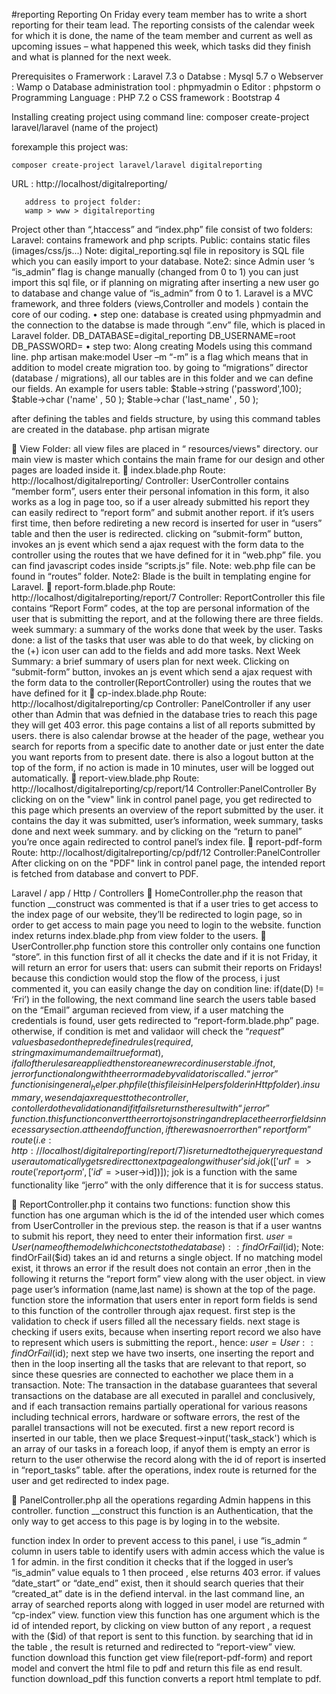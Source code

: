 #reporting
Reporting
On Friday every team member has to write a short reporting for their team lead.
The reporting consists of the calendar week for which it is done, the name of the team member and
current as well as upcoming issues – what happened this week, which tasks did they finish and what
is planned for the next week.

Prerequisites
o	Framerwork			: Laravel 7.3
o	Databse			: Mysql 5.7
o	Webserver			: Wamp
o	Database administration tool	: phpmyadmin
o	Editor				: phpstorm
o	Programming Language               : PHP 7.2
o	CSS framework			: Bootstrap 4

Installing
creating project using command line:
	composer create-project laravel/laravel (name of the project)

   forexample this project was:

	composer create-project laravel/laravel digitalreporting

   URL : http://localhost/digitalreporting/


       address to project folder:
       wamp > www > digitalreporting

Project other than “,htaccess” and “index.php” file consist of two folders:
Laravel: contains framework and php scripts.
Public: contains static files (images/css/js...)
Note: digital_reporting.sql file in repository is SQL file which you can easily import to your database.
Note2: since Admin user ‘s “is_admin” flag is change manually (changed from 0 to 1) you can just import this sql file, or if planning on migrating after inserting a new user go to database and change value of “is_admin” from 0 to 1.
Laravel is a MVC framework, and three folders (views,Controller and models ) contain the core of our coding.
•	step one:
database is created using phpmyadmin and the connection to the databse is made through “.env” file, which is placed in Laravel folder.
DB_DATABASE=digital_reporting
DB_USERNAME=root
DB_PASSWORD=
•	step two:
Along creating Models using this command line.
php artisan make:model  User –m
“-m” is a flag which means that in addition to model create migration too. by going to “migrations” director (database / migrations), all our tables are in this folder and we can define our fields.
An example for users table:
$table->string ('password',100);
$table->char   ('name' , 50 );
$table->char   ('last_name' , 50 );

after defining the tables and fields structure, by using this command tables are created in the database.
php artisan migrate

	View Folder:
all view files are placed in “ resources/views"  directory. our main view is master which contains the main frame for our design and other pages are loaded inside it.
	index.blade.php
Route: http://localhost/digitalreporting/
Controller: UserController
contains “member form”, users enter their personal infomation in this form, it also works as a log in page too, so if a user already submitted his report they can easily redirect to “report form” and submit another report. if it’s users first time, then before redireting a new record is inserted for user in “users” table and then the user is redirected.
clicking on “submit-form” button, invokes an js event which send a ajax request with the form data to the controller using the routes that we have defined for it in “web.php” file. you can find javascript codes inside “scripts.js” file.
Note: web.php file can be found in “routes” folder.
Note2: Blade is the built in templating engine for Laravel.
	report-form.blade.php
Route: http://localhost/digitalreporting/report/7
Controller: ReportController
this file contains “Report Form” codes, at the top are personal information of the user that is submitting the report, and at the following there are three fields.
week summary: a summary of the works done that week by the user.
Tasks done: a list of the tasks that user was able to do that week, by clicking on the (+) icon user can add to the fields and add more tasks.
Next Week Summary: a brief summary of users plan for next week.
Clicking on “submit-form” button, invokes an js event which send a ajax request with the form data to the controller(ReportController) using the routes that we have defined for it
	cp-index.blade.php
Route: http://localhost/digitalreporting/cp
Controller: PanelController
if any user other than Admin that was defnied in the database tries to reach this page they will get 403 error. this page contains a list of all reports submitted by users. there is also calendar browse at the header of the page, wethear you search for reports from a specific date to another date or just enter the date you want reports from to present date.
there is also a logout button at the top of the form, if no action is made in 10 minutes, user will be logged out automatically.
	report-view.blade.php
Route: http://localhost/digitalreporting/cp/report/14
Controller:PanelController
By clicking on on the "view" link in control panel page, you get redirected to this page which presents an overview of the report submitted by the user. it contains the day it was submitted, user’s information, week summary, tasks done and next week summary. and by clicking on the “return to panel” you’re once again redirected to control panel’s index file.
	report-pdf-form
Route: http://localhost/digitalreporting/cp/pdf/12
Controller:PanelController
After clicking on on the "PDF" link in control panel page, the intended report is fetched from database and convert to PDF.

Laravel  / app / Http / Controllers
	HomeController.php
the reason that function __construct was commented is that if a user tries to get access to the index page of our website, they’ll be redirected to login page, so in order to get access to main page you need to login to the website.
function index
returns index.blade.php from view folder to the users.
	UserController.php
function store
this controller only contains one function “store”. in this function first of all it checks the date and if it is not Friday, it will return an error for users that:
users can submit their reports on Fridays!
because this condiction would stop the flow of the process, i just commented it, you can easily change the day on condition line:
 if(date(D) != ‘Fri’)
in the following, the next command line search the users table based on the “Email” arguman recieved from view, if a user matching the credentials is found, user gets redirected to “report-form.blade.php” page.
otherwise, if condition is met and validaor will check the “$request” values based on the predefined rules (required, string maximum and email true format), if all of the rules are applied then store a new record in users table.
if not, jerror function along with the error made by validator is called. “jerror” function is in general_helper.php file (this file is in Helpers folder in Http folder).
in summary, we send ajax request to the controller, contoller do the validation and if it fails returns the result with “jerror” function. this function convert the error to json string and replace the error fields in necessary  section.
at the end of function, if there was no error then “report form” route (i.e: http://localhost/digitalreporting/report/7) is returned to the jquery request and user automatically gets redirect to next page along with user’s id.
 jok(['url'=>route('report_form',['id'=>$user->id])]);
jok is a function with the same functionality like “jerro” with the only difference that it is for success status.

	ReportController.php
it contains two functions:
function show
this function has one arguman which is the id of the intended user which comes from UserController in the previous step. the reason is that if a user wantns to submit his report, they need to enter their information first.
$user = User(name of the model which conects to the database)::findOrFail($id);
Note:  findOrFail($id) takes an id and returns a single object. If no matching model exist, it throws an error
if the result does not contain an error ,then in the following it returns the “report form” view along with the user object. in view page user’s information (name,last name) is shown at the top of the page.
function store
the information that users enter in report form fields is send to this function of the controller through ajax request.  first step is the validation to check if users filled all the necessary fields.
next stage is checking if users exits, because when inserting report record we also have to represent which users is submitting the report., hence:
$user = User::findOrFail($id);
next step we have two inserts, one inserting the report and then in the loop inserting all the tasks that are relevant to that report, so since these quesries are connected to eachother we place them in a transaction.
Note: The transaction in the database guarantees that several transactions on the database are all executed in parallel and conclusively, and if each transaction remains partially operational for various reasons including technical errors, hardware or software errors, the rest of the parallel transactions will not be executed.
first a new report record is inserted in our table, then we place
$request->input('task_stack')
which is an array of our tasks in a foreach loop, if anyof them is empty an error is return to the user otherwise the record along with the id of report is inserted in “report_tasks” table.
after the operations, index route is returned for the user and get redirected to index page.

	PanelController.php
all the operations regarding Admin happens in this controller.
function __construct
this function is an Authentication, that the only way to get access to this page is by loging in to the website.

function index
In order  to prevent access to this panel, i use “is_admin “ column in users table to identify users with admin access which the value is 1 for admin. in the first condition it checks that if the logged in user’s “is_admin” value equals to 1 then proceed , else returns 403 error.
if values “date_start” or “date_end” exist, then it should search queries that their “created_at” date is in the defiend interval. in the last command line, an array of searched reports along with logged in user model are returned with “cp-index” view.
function view
this function has one argument which is the id of intended report, by clicking on view button of any  report , a request with the ($id) of that report is sent to this function. by searching that id in the table , the result is returned and redirected to “report-view” view.
function download
this function get view file(report-pdf-form) and report model and convert the html file to pdf and return this file as end result.
function download_pdf
this function converts a report html template to pdf.







